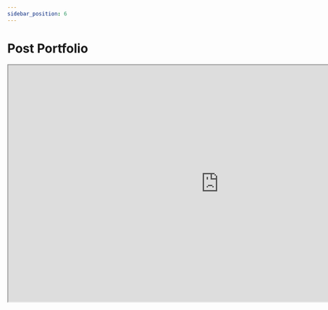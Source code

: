 ```yaml
---
sidebar_position: 6
---
```

# Post Portfolio
<iframe
        src="https://drive.google.com/file/d/1bJ_SRD3F8u8J6joYWUurCdjzOlryDp3K/preview"
        width="960"
        height="540"
        allow="autoplay"
></iframe>
